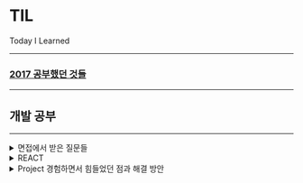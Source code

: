 # TIL

Today I Learned
- - -

### [2017 공부했던 것들](./README/index.md)

---

## 개발 공부
- - -


<details>
    <summary>면접에서 받은 질문들</summary>

  - [브라우저 동작 원리](./README/CS/browser.md)
  - [HTTP & HTTPS 차이와 HTTPS 발급 과정](./README/CS/http.md)
  - [RESTful API](./README/CS/RestFulApi.md)
  - [LocalStorage & Cookie & Session & JWT](./README/CS/LSCS.md)
  - [Stack & Queue](./README/CS/stack.md)
  - [호이스팅(Hoisting)](./README/CS/Hoisting.md)
  - [SOLID 원칙 & Closure](./README/CS/SOLID.md)
  - [JS 원시 타입 & Null과 Undefined 차이](./README/CS/jsType.md)
  - [객체지향 & 함수 프로그래밍](./README/CS/progaming.md)
  - [Promise & Callback & async/await](./README/CS/promise.md)
  - [var & let & const](./README/CS/var.md)
  - [CSR VS SSR](./README/CS/csr.md)
  - [husky & react-skeleton](./README/CS//husky.md)
</details>

<details>
  <summary>REACT</summary>

   - [React Memorization](./README/react/memorization.md)
   - [React Context API & Redux](./README/react/thirdParty.md)
</details>


<details>
    <summary>Project 경험하면서 힘들었던 점과 해결 방안</summary>

  - [GoldenSurfer(Node.js)](./README/project/goldenSurfer.md)
  - [artiwork(React.js)](./README/project/artiwork.md)
</details>
